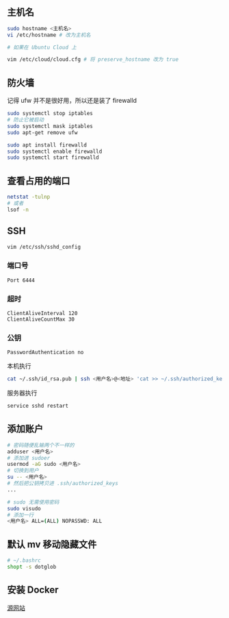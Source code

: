 ## 主机名

```bash
sudo hostname <主机名>
vi /etc/hostname # 改为主机名

# 如果在 Ubuntu Cloud 上

vim /etc/cloud/cloud.cfg # 将 preserve_hostname 改为 true 
```

## 防火墙

记得 ufw 并不是很好用，所以还是装了 firewalld

```bash
sudo systemctl stop iptables
# 防止它被启动
sudo systemctl mask iptables
sudo apt-get remove ufw
```

```bash
sudo apt install firewalld
sudo systemctl enable firewalld
sudo systemctl start firewalld
```

## 查看占用的端口

```bash
netstat -tulnp 
# 或者
lsof -n
```

## SSH 

```bash
vim /etc/ssh/sshd_config
```

### 端口号

```
Port 6444
```

### 超时

```
ClientAliveInterval 120
ClientAliveCountMax 30
```

### 公钥

```
PasswordAuthentication no
```

本机执行

```bash
cat ~/.ssh/id_rsa.pub | ssh <用户名>@<地址> 'cat >> ~/.ssh/authorized_keys'
```

服务器执行

```bash
service sshd restart
```

## 添加账户

```bash
# 密码随便乱输两个不一样的
adduser <用户名>
# 添加进 sudoer
usermod -aG sudo <用户名>
# 切换到用户
su -- <用户名> 
# 然后把公钥拷贝进 .ssh/authorized_keys
...

# sudo 无需使用密码
sudo visudo
# 添加一行
<用户名> ALL=(ALL) NOPASSWD: ALL
```

## 默认 mv 移动隐藏文件

```bash
# ~/.bashrc
shopt -s dotglob
```

## 安装 Docker

[源网站](https://docs.docker.com/install/linux/docker-ce/ubuntu/#install-docker-ce-1)